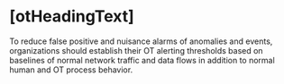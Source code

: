 # [otHeadingText]

To reduce false positive and nuisance alarms of anomalies and events, organizations should establish their OT alerting thresholds based on baselines of normal network traffic and data flows in addition to normal human and OT process behavior.
